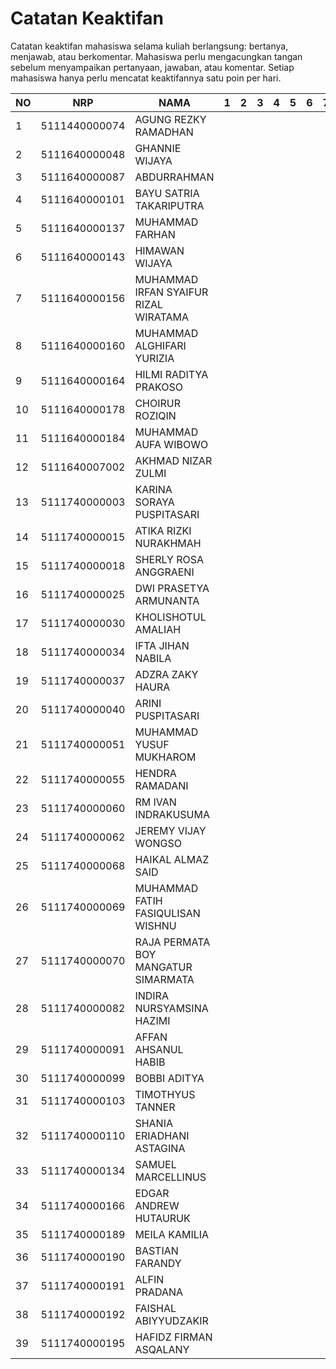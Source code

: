 # Catatan Keaktifan
Catatan keaktifan mahasiswa selama kuliah berlangsung: bertanya, menjawab, atau berkomentar.
Mahasiswa perlu mengacungkan tangan sebelum menyampaikan pertanyaan, jawaban, atau komentar.
Setiap mahasiswa hanya perlu mencatat keaktifannya satu poin per hari.

| NO | NRP           | NAMA                                  | 1 | 2 | 3 | 4 | 5 | 6 | 7 | 8 | 9 | 10 | 11 | 12 | 13 | 14 | 15 |
|----|---------------|---------------------------------------|---|---|---|---|---|---|---|---|---|----|----|----|----|----|----|
| 1  | 5111440000074 | AGUNG REZKY RAMADHAN                  |   |   |   |   |   |   |   |   |   |    |    |    |    |    |    |
| 2  | 5111640000048 | GHANNIE WIJAYA                        |   |   |   |   |   |   |   |   |   |    |    |    |    |    |    |
| 3  | 5111640000087 | ABDURRAHMAN                           |   |   |   |   |   |   |   |   |   |  1 |  1 |    |    |    |    |
| 4  | 5111640000101 | BAYU SATRIA TAKARIPUTRA               |   |   |   |   |   |   |   |   |   |    |    |    |    |    |    |
| 5  | 5111640000137 | MUHAMMAD FARHAN                       |   |   |   |   |   |   |   |   |   |    |    |    |    |    |    |
| 6  | 5111640000143 | HIMAWAN WIJAYA                        |   |   |   |   |   |   |   |   |   |    |    |    |    |    |    |
| 7  | 5111640000156 | MUHAMMAD IRFAN SYAIFUR RIZAL WIRATAMA |   |   |   |   |   |   |   |   |   |    |    |    |    |    |    |
| 8  | 5111640000160 | MUHAMMAD ALGHIFARI YURIZIA            |   |   |   |   |   |   |   |   |   |    |    |    |    |    |    |
| 9  | 5111640000164 | HILMI RADITYA PRAKOSO                 |   |   |   |   |   |   |   |   |   |    |    |    |    |    |    |
| 10 | 5111640000178 | CHOIRUR ROZIQIN                       |   |   |   |   |   |   |   |   |   |    |    |    |    |    |    |
| 11 | 5111640000184 | MUHAMMAD AUFA WIBOWO                  |   |   |   |   |   |   |   |   |   |    |    | 1  |    |    |    |
| 12 | 5111640007002 | AKHMAD NIZAR ZULMI                    |   |   |   |   |   |   |   |   |   |    |    |    |    |    |    |
| 13 | 5111740000003 | KARINA SORAYA PUSPITASARI             |   |   |   |   |   |   |   |   |   |    |    |    |    |    |    |
| 14 | 5111740000015 | ATIKA RIZKI NURAKHMAH                 |   |   |   |   |   |   |   |   |   |    |    |    |    |    |    |
| 15 | 5111740000018 | SHERLY ROSA ANGGRAENI                 |   |   |   |   |   |   |   |   |   |    |    |    |    |    |    |
| 16 | 5111740000025 | DWI PRASETYA ARMUNANTA                |   |   |   |   |   |   |   |   |   |    |    |    |    |    |    |
| 17 | 5111740000030 | KHOLISHOTUL AMALIAH                   |   |   |   |   |   |   |   |   |   |    |    |    |    |    |    |
| 18 | 5111740000034 | IFTA JIHAN NABILA                     |   |   |   |   |   |   |   |   |   |    |    |    |    |    |    |
| 19 | 5111740000037 | ADZRA ZAKY HAURA                      |   |   |   |   |   |   |   |   |   | 1  |    |    |    |    |    |
| 20 | 5111740000040 | ARINI PUSPITASARI                     |   |   |   |   |   |   |   |   |   |    |    |    |    |    |    |
| 21 | 5111740000051 | MUHAMMAD YUSUF MUKHAROM               |   |   |   |   |   |   |   |   |   |    |    |    |    |    |    |
| 22 | 5111740000055 | HENDRA RAMADANI                       |   |   |   |   |   |   |   |   |   |    |    |    |    |    |    |
| 23 | 5111740000060 | RM IVAN INDRAKUSUMA                   |   |   |   |   |   |   |   |   |   |    |    |    |    |    |    |
| 24 | 5111740000062 | JEREMY VIJAY WONGSO                   |   |   |   |   |   |   |   |   |   |    |    |    |    |    |    |
| 25 | 5111740000068 | HAIKAL ALMAZ SAID                     |   |   |   |   |   |   |   |   |   |    |    |    |    |    |    |
| 26 | 5111740000069 | MUHAMMAD FATIH FASIQULISAN WISHNU     |   |   |   |   |   |   |   |   |   |    |    |    |    |    |    |
| 27 | 5111740000070 | RAJA PERMATA BOY MANGATUR SIMARMATA   |   |   |   |   |   |   |   |   |   |    |    |    |    |    |    |
| 28 | 5111740000082 | INDIRA NURSYAMSINA HAZIMI             |   |   |   |   |   |   |   |   |   |    |  1 |    |    |    |    |
| 29 | 5111740000091 | AFFAN AHSANUL HABIB                   |   |   |   |   |   |   |   |   |   |    |    |    |    |    |    |
| 30 | 5111740000099 | BOBBI ADITYA                          |   |   |   |   |   |   |   |   |   |    |  1 |    |    |    |    |
| 31 | 5111740000103 | TIMOTHYUS TANNER                      |   |   |   |   |   |   |   |   |   |    |    |    |    |    |    |
| 32 | 5111740000110 | SHANIA ERIADHANI ASTAGINA             |   |   |   |   |   |   |   |   |   |    |    |    |    |    |    |
| 33 | 5111740000134 | SAMUEL MARCELLINUS                    |   |   |   |   |   |   |   |   |   |    |  1 |    |    |    |    |
| 34 | 5111740000166 | EDGAR ANDREW HUTAURUK                 |   |   |   |   |   |   |   |   |   |    |    |    |    |    |    |
| 35 | 5111740000189 | MEILA KAMILIA                         |   |   |   |   |   |   |   |   |   |    |    |    |    |    |    |
| 36 | 5111740000190 | BASTIAN FARANDY                       |   |   |   |   |   |   |   |   |   |    |    |    |    |    |    |
| 37 | 5111740000191 | ALFIN PRADANA                         |   |   |   |   |   |   |   |   |   |    |    |    |    |    |    |
| 38 | 5111740000192 | FAISHAL ABIYYUDZAKIR                  |   |   |   |   |   |   |   |   |   |    |    |    |    |    |    |
| 39 | 5111740000195 | HAFIDZ FIRMAN ASQALANY                |   |   |   |   |   |   |   |   |   |    |    |    |    |    |    |
